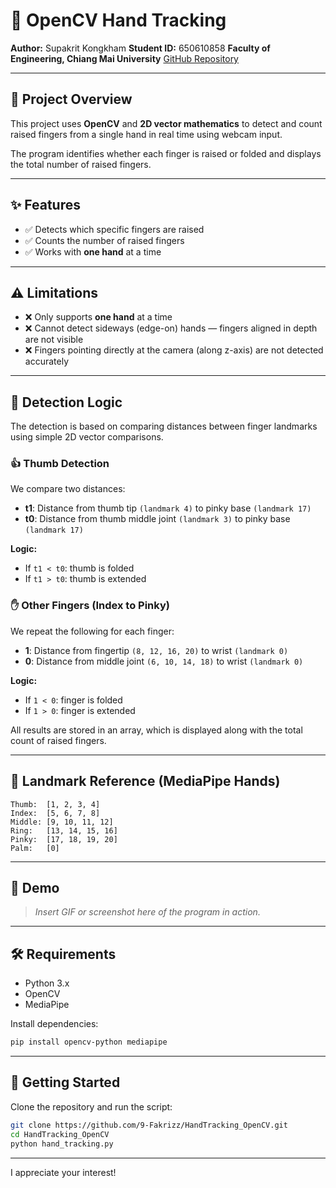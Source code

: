 # 👋 OpenCV Hand Tracking

**Author:** Supakrit Kongkham
**Student ID:** 650610858
**Faculty of Engineering, Chiang Mai University**
[GitHub Repository](https://github.com/9-Fakrizz/HandTracking_OpenCV.git)

---

## 🧠 Project Overview

This project uses **OpenCV** and **2D vector mathematics** to detect and count raised fingers from a single hand in real time using webcam input.

The program identifies whether each finger is raised or folded and displays the total number of raised fingers.

---

## ✨ Features

* ✅ Detects which specific fingers are raised
* ✅ Counts the number of raised fingers
* ✅ Works with **one hand** at a time

---

## ⚠️ Limitations

* ❌ Only supports **one hand** at a time
* ❌ Cannot detect sideways (edge-on) hands — fingers aligned in depth are not visible
* ❌ Fingers pointing directly at the camera (along z-axis) are not detected accurately

---

## 🧩 Detection Logic

The detection is based on comparing distances between finger landmarks using simple 2D vector comparisons.

### 👍 Thumb Detection

We compare two distances:

* **t1**: Distance from thumb tip `(landmark 4)` to pinky base `(landmark 17)`
* **t0**: Distance from thumb middle joint `(landmark 3)` to pinky base `(landmark 17)`

**Logic:**

* If `t1 < t0`: thumb is folded
* If `t1 > t0`: thumb is extended

### ✋ Other Fingers (Index to Pinky)

We repeat the following for each finger:

* **1**: Distance from fingertip `(8, 12, 16, 20)` to wrist `(landmark 0)`
* **0**: Distance from middle joint `(6, 10, 14, 18)` to wrist `(landmark 0)`

**Logic:**

* If `1 < 0`: finger is folded
* If `1 > 0`: finger is extended

All results are stored in an array, which is displayed along with the total count of raised fingers.

---

## 🧮 Landmark Reference (MediaPipe Hands)

```
Thumb:  [1, 2, 3, 4]
Index:  [5, 6, 7, 8]
Middle: [9, 10, 11, 12]
Ring:   [13, 14, 15, 16]
Pinky:  [17, 18, 19, 20]
Palm:   [0]
```

---

## 📸 Demo

> *Insert GIF or screenshot here of the program in action.*

---

## 🛠️ Requirements

* Python 3.x
* OpenCV
* MediaPipe

Install dependencies:

```bash
pip install opencv-python mediapipe
```

---

## 🚀 Getting Started

Clone the repository and run the script:

```bash
git clone https://github.com/9-Fakrizz/HandTracking_OpenCV.git
cd HandTracking_OpenCV
python hand_tracking.py
```

---
I appreciate your interest!

